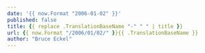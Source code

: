 ```yaml
---
date: '{{ now.Format "2006-01-02" }}'
published: false
title: {{ replace .TranslationBaseName "-" " " | title }}
url: {{ now.Format "/2006/01/02/" }}{{ .TranslationBaseName }}
author: "Bruce Eckel"
---
```


